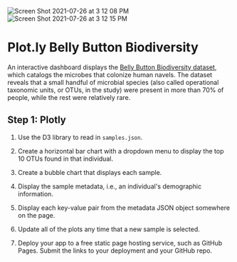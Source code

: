 ![Screen Shot 2021-07-26 at 3 12 08 PM](https://user-images.githubusercontent.com/76749991/127045436-e52e29e1-3fd2-435e-8a47-1704d5594e91.png)
![Screen Shot 2021-07-26 at 3 12 15 PM](https://user-images.githubusercontent.com/76749991/127045438-5134c8e1-8d4d-41e1-9162-fb8323efda1b.png)

# Plot.ly Belly Button Biodiversity

An interactive dashboard displays the [Belly Button Biodiversity dataset](http://robdunnlab.com/projects/belly-button-biodiversity/), which catalogs the microbes that colonize human navels. The dataset reveals that a small handful of microbial species (also called operational taxonomic units, or OTUs, in the study) were present in more than 70% of people, while the rest were relatively rare.

## Step 1: Plotly

1. Use the D3 library to read in `samples.json`.

2. Create a horizontal bar chart with a dropdown menu to display the top 10 OTUs found in that individual.

3. Create a bubble chart that displays each sample.

4. Display the sample metadata, i.e., an individual's demographic information.

5. Display each key-value pair from the metadata JSON object somewhere on the page.

6. Update all of the plots any time that a new sample is selected.

7. Deploy your app to a free static page hosting service, such as GitHub Pages. Submit the links to your deployment and your GitHub repo.
